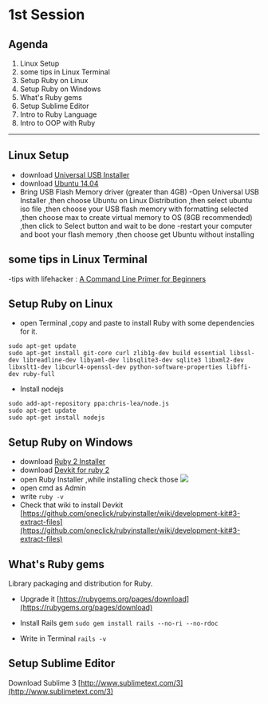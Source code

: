 # 1st Session #
## Agenda ##
1. Linux Setup
2. some tips in Linux Terminal
3. Setup Ruby on Linux
4. Setup Ruby on Windows
5. What's Ruby gems
6. Setup Sublime Editor
7. Intro to Ruby Language 
8. Intro to OOP with Ruby

----------

## Linux Setup ##
- download [Universal USB Installer](www.pendrivelinux.com/universal-usb-installer-easy-as-1-2-3/ "Universal USB Installer")
- download [Ubuntu 14.04](http://www.ubuntu.com/download/desktop/contribute/?version=14.04.2&architecture=amd64 "Ubuntu 14.04")
- Bring USB Flash Memory driver (greater than 4GB)
-Open Universal USB Installer ,then choose Ubuntu on Linux Distribution ,then select ubuntu iso file ,then choose your USB flash memory with formatting selected ,then choose max to create virtual memory to OS (8GB recommended) ,then click to Select button and wait to be done
-restart your computer and boot your flash memory ,then choose get Ubuntu without installing 

## some tips in Linux Terminal ##

-tips with lifehacker : [A Command Line Primer for Beginners](http://lifehacker.com/5633909/who-needs-a-mouse-learn-to-use-the-command-line-for-almost-anything)

## Setup Ruby on Linux ##
- open Terminal ,copy and paste to install Ruby with some dependencies for it.

```
sudo apt-get update
sudo apt-get install git-core curl zlib1g-dev build essential libssl-dev libreadline-dev libyaml-dev libsqlite3-dev sqlite3 libxml2-dev libxslt1-dev libcurl4-openssl-dev python-software-properties libffi-dev ruby-full
```
- Install nodejs

```
sudo add-apt-repository ppa:chris-lea/node.js
sudo apt-get update
sudo apt-get install nodejs
```

## Setup Ruby on Windows ##

- download [Ruby 2 Installer](http://dl.bintray.com/oneclick/rubyinstaller/rubyinstaller-2.0.0-p643-x64.exe "Ruby 2 Installer")
- download [Devkit for ruby 2](http://dl.bintray.com/oneclick/rubyinstaller/DevKit-mingw64-64-4.7.2-20130224-1432-sfx.exe "Devkit")
- open Ruby Installer ,while installing check those ![](C:\Users\user\Desktop\snapshot1.jpg)
- open cmd as Admin 
- write
`ruby -v`
- Check that wiki to install Devkit [https://github.com/oneclick/rubyinstaller/wiki/development-kit#3-extract-files](https://github.com/oneclick/rubyinstaller/wiki/development-kit#3-extract-files)

## What's Ruby gems ##

Library packaging and distribution for Ruby. 
- Upgrade it [https://rubygems.org/pages/download](https://rubygems.org/pages/download)

- Install Rails gem
`sudo gem install rails --no-ri --no-rdoc`
- Write in Terminal 
`rails -v`

## Setup Sublime Editor ##

Download Sublime 3 [http://www.sublimetext.com/3](http://www.sublimetext.com/3)
